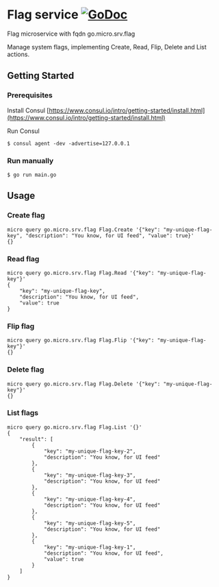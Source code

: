 # Flag service [![GoDoc](https://godoc.org/github.com/Rakanixu/flag/srv?status.svg)](https://godoc.org/github.com/Rakanixu/flag/srv)

Flag microservice with fqdn go.micro.srv.flag

Manage system flags, implementing Create, Read, Flip, Delete and List actions.


## Getting Started

### Prerequisites

Install Consul
[https://www.consul.io/intro/getting-started/install.html](https://www.consul.io/intro/getting-started/install.html)

Run Consul
```
$ consul agent -dev -advertise=127.0.0.1
```

### Run manually

```
$ go run main.go
```


## Usage

### Create flag
 
```
micro query go.micro.srv.flag Flag.Create '{"key": "my-unique-flag-key", "description": "You know, for UI feed", "value": true}'
{}
```


### Read flag
 
```
micro query go.micro.srv.flag Flag.Read '{"key": "my-unique-flag-key"}'
{
	"key": "my-unique-flag-key",
	"description": "You know, for UI feed",
	"value": true
}
```


### Flip flag
 
```
micro query go.micro.srv.flag Flag.Flip '{"key": "my-unique-flag-key"}'
{}
```


### Delete flag
 
```
micro query go.micro.srv.flag Flag.Delete '{"key": "my-unique-flag-key"}'
{}
```


### List flags
 
```
micro query go.micro.srv.flag Flag.List '{}'
{
	"result": [
		{
			"key": "my-unique-flag-key-2",
			"description": "You know, for UI feed"
		},
		{
			"key": "my-unique-flag-key-3",
			"description": "You know, for UI feed"
		},
		{
			"key": "my-unique-flag-key-4",
			"description": "You know, for UI feed"
		},
		{
			"key": "my-unique-flag-key-5",
			"description": "You know, for UI feed"
		},
		{
			"key": "my-unique-flag-key-1",
			"description": "You know, for UI feed",
			"value": true
		}
	]
}
```


